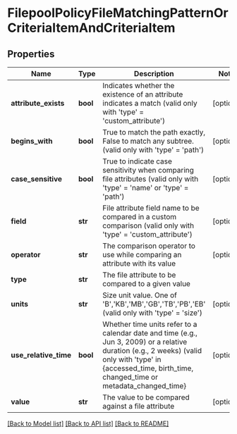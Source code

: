 # FilepoolPolicyFileMatchingPatternOrCriteriaItemAndCriteriaItem

## Properties
Name | Type | Description | Notes
------------ | ------------- | ------------- | -------------
**attribute_exists** | **bool** | Indicates whether the existence of an attribute indicates a match (valid only with &#39;type&#39; &#x3D; &#39;custom_attribute&#39;) | [optional] 
**begins_with** | **bool** | True to match the path exactly, False to match any subtree. (valid only with &#39;type&#39; &#x3D; &#39;path&#39;) | [optional] 
**case_sensitive** | **bool** | True to indicate case sensitivity when comparing file attributes (valid only with &#39;type&#39; &#x3D; &#39;name&#39; or &#39;type&#39; &#x3D; &#39;path&#39;) | [optional] 
**field** | **str** | File attribute field name to be compared in a custom comparison (valid only with &#39;type&#39; &#x3D; &#39;custom_attribute&#39;) | [optional] 
**operator** | **str** | The comparison operator to use while comparing an attribute with its value | [optional] 
**type** | **str** | The file attribute to be compared to a given value | 
**units** | **str** | Size unit value. One of &#39;B&#39;,&#39;KB&#39;,&#39;MB&#39;,&#39;GB&#39;,&#39;TB&#39;,&#39;PB&#39;,&#39;EB&#39; (valid only with &#39;type&#39; &#x3D; &#39;size&#39;) | [optional] 
**use_relative_time** | **bool** | Whether time units refer to a calendar date and time (e.g., Jun 3, 2009) or a relative duration (e.g., 2 weeks) (valid only with &#39;type&#39; in {accessed_time, birth_time, changed_time or metadata_changed_time} | [optional] 
**value** | **str** | The value to be compared against a file attribute | [optional] 

[[Back to Model list]](../README.md#documentation-for-models) [[Back to API list]](../README.md#documentation-for-api-endpoints) [[Back to README]](../README.md)


